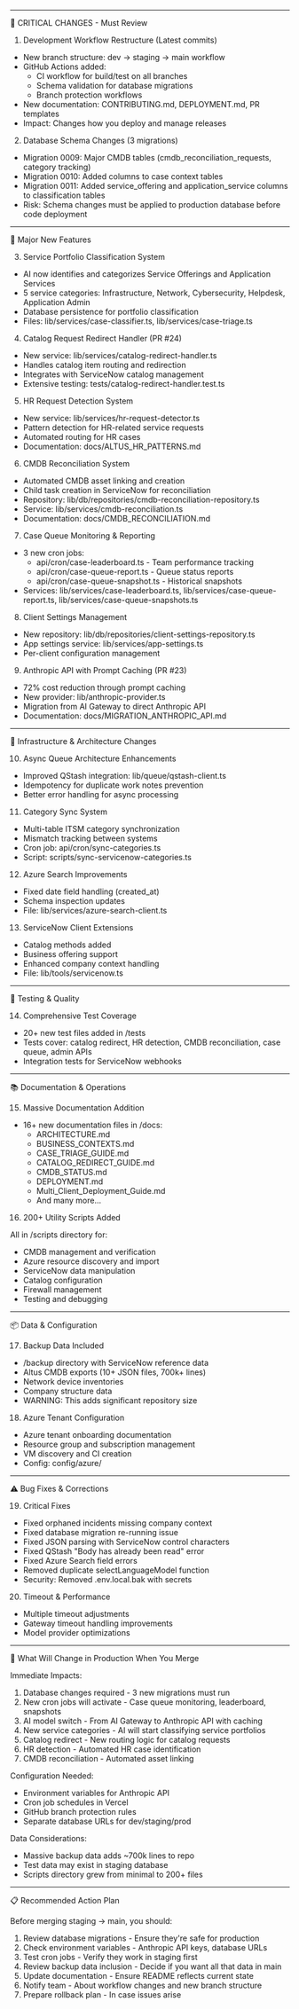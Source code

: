  ---
  🔴 CRITICAL CHANGES - Must Review

  1. Development Workflow Restructure (Latest commits)

  - New branch structure: dev → staging → main workflow
  - GitHub Actions added:
    - CI workflow for build/test on all branches
    - Schema validation for database migrations
    - Branch protection workflows
  - New documentation: CONTRIBUTING.md, DEPLOYMENT.md, PR templates
  - Impact: Changes how you deploy and manage releases

  2. Database Schema Changes (3 migrations)

  - Migration 0009: Major CMDB tables (cmdb_reconciliation_requests, category tracking)
  - Migration 0010: Added columns to case context tables
  - Migration 0011: Added service_offering and application_service columns to classification tables
  - Risk: Schema changes must be applied to production database before code deployment

  ---
  🚀 Major New Features

  3. Service Portfolio Classification System

  - AI now identifies and categorizes Service Offerings and Application Services
  - 5 service categories: Infrastructure, Network, Cybersecurity, Helpdesk, Application Admin
  - Database persistence for portfolio classification
  - Files: lib/services/case-classifier.ts, lib/services/case-triage.ts

  4. Catalog Request Redirect Handler (PR #24)

  - New service: lib/services/catalog-redirect-handler.ts
  - Handles catalog item routing and redirection
  - Integrates with ServiceNow catalog management
  - Extensive testing: tests/catalog-redirect-handler.test.ts

  5. HR Request Detection System

  - New service: lib/services/hr-request-detector.ts
  - Pattern detection for HR-related service requests
  - Automated routing for HR cases
  - Documentation: docs/ALTUS_HR_PATTERNS.md

  6. CMDB Reconciliation System

  - Automated CMDB asset linking and creation
  - Child task creation in ServiceNow for reconciliation
  - Repository: lib/db/repositories/cmdb-reconciliation-repository.ts
  - Service: lib/services/cmdb-reconciliation.ts
  - Documentation: docs/CMDB_RECONCILIATION.md

  7. Case Queue Monitoring & Reporting

  - 3 new cron jobs:
    - api/cron/case-leaderboard.ts - Team performance tracking
    - api/cron/case-queue-report.ts - Queue status reports
    - api/cron/case-queue-snapshot.ts - Historical snapshots
  - Services: lib/services/case-leaderboard.ts, lib/services/case-queue-report.ts, lib/services/case-queue-snapshots.ts

  8. Client Settings Management

  - New repository: lib/db/repositories/client-settings-repository.ts
  - App settings service: lib/services/app-settings.ts
  - Per-client configuration management

  9. Anthropic API with Prompt Caching (PR #23)

  - 72% cost reduction through prompt caching
  - New provider: lib/anthropic-provider.ts
  - Migration from AI Gateway to direct Anthropic API
  - Documentation: docs/MIGRATION_ANTHROPIC_API.md

  ---
  🔧 Infrastructure & Architecture Changes

  10. Async Queue Architecture Enhancements

  - Improved QStash integration: lib/queue/qstash-client.ts
  - Idempotency for duplicate work notes prevention
  - Better error handling for async processing

  11. Category Sync System

  - Multi-table ITSM category synchronization
  - Mismatch tracking between systems
  - Cron job: api/cron/sync-categories.ts
  - Script: scripts/sync-servicenow-categories.ts

  12. Azure Search Improvements

  - Fixed date field handling (created_at)
  - Schema inspection updates
  - File: lib/services/azure-search-client.ts

  13. ServiceNow Client Extensions

  - Catalog methods added
  - Business offering support
  - Enhanced company context handling
  - File: lib/tools/servicenow.ts

  ---
  🧪 Testing & Quality

  14. Comprehensive Test Coverage

  - 20+ new test files added in /tests
  - Tests cover: catalog redirect, HR detection, CMDB reconciliation, case queue, admin APIs
  - Integration tests for ServiceNow webhooks

  ---
  📚 Documentation & Operations

  15. Massive Documentation Addition

  - 16+ new documentation files in /docs:
    - ARCHITECTURE.md
    - BUSINESS_CONTEXTS.md
    - CASE_TRIAGE_GUIDE.md
    - CATALOG_REDIRECT_GUIDE.md
    - CMDB_STATUS.md
    - DEPLOYMENT.md
    - Multi_Client_Deployment_Guide.md
    - And many more...

  16. 200+ Utility Scripts Added

  All in /scripts directory for:
  - CMDB management and verification
  - Azure resource discovery and import
  - ServiceNow data manipulation
  - Catalog configuration
  - Firewall management
  - Testing and debugging

  ---
  📦 Data & Configuration

  17. Backup Data Included

  - /backup directory with ServiceNow reference data
  - Altus CMDB exports (10+ JSON files, 700k+ lines)
  - Network device inventories
  - Company structure data
  - WARNING: This adds significant repository size

  18. Azure Tenant Configuration

  - Azure tenant onboarding documentation
  - Resource group and subscription management
  - VM discovery and CI creation
  - Config: config/azure/

  ---
  ⚠️ Bug Fixes & Corrections

  19. Critical Fixes

  - Fixed orphaned incidents missing company context
  - Fixed database migration re-running issue
  - Fixed JSON parsing with ServiceNow control characters
  - Fixed QStash "Body has already been read" error
  - Fixed Azure Search field errors
  - Removed duplicate selectLanguageModel function
  - Security: Removed .env.local.bak with secrets

  20. Timeout & Performance

  - Multiple timeout adjustments
  - Gateway timeout handling improvements
  - Model provider optimizations

  ---
  🎯 What Will Change in Production When You Merge

  Immediate Impacts:

  1. Database changes required - 3 new migrations must run
  2. New cron jobs will activate - Case queue monitoring, leaderboard, snapshots
  3. AI model switch - From AI Gateway to Anthropic API with caching
  4. New service categories - AI will start classifying service portfolios
  5. Catalog redirect - New routing logic for catalog requests
  6. HR detection - Automated HR case identification
  7. CMDB reconciliation - Automated asset linking

  Configuration Needed:

  - Environment variables for Anthropic API
  - Cron job schedules in Vercel
  - GitHub branch protection rules
  - Separate database URLs for dev/staging/prod

  Data Considerations:

  - Massive backup data adds ~700k lines to repo
  - Test data may exist in staging database
  - Scripts directory grew from minimal to 200+ files

  ---
  📋 Recommended Action Plan

  Before merging staging → main, you should:

  1. Review database migrations - Ensure they're safe for production
  2. Check environment variables - Anthropic API keys, database URLs
  3. Test cron jobs - Verify they work in staging first
  4. Review backup data inclusion - Decide if you want all that data in main
  5. Update documentation - Ensure README reflects current state
  6. Notify team - About workflow changes and new branch structure
  7. Prepare rollback plan - In case issues arise